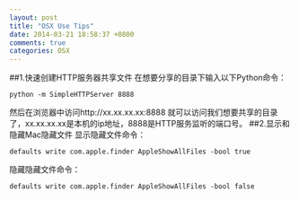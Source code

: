 ```yaml
---
layout: post
title: "OSX Use Tips"
date: 2014-03-21 18:58:37 +0800
comments: true
categories: OSX 
---
```


##1.快速创建HTTP服务器共享文件
在想要分享的目录下输入以下Python命令：
```
python -m SimpleHTTPServer 8888
```
然后在浏览器中访问http://xx.xx.xx.xx:8888 就可以访问我们想要共享的目录了，xx.xx.xx.xx是本机的ip地址，8888是HTTP服务监听的端口号。
##2.显示和隐藏Mac隐藏文件
显示隐藏文件命令：
```
defaults write com.apple.finder AppleShowAllFiles -bool true
```
隐藏隐藏文件命令：
```
defaults write com.apple.finder AppleShowAllFiles -bool false
```
